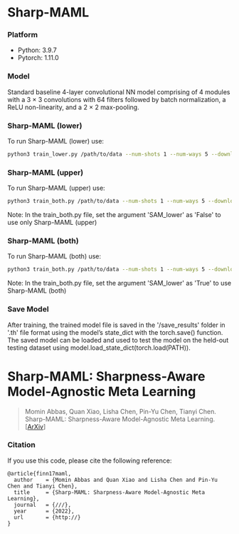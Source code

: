 # Sharp-MAML
### Platform
* Python: 3.9.7
* Pytorch: 1.11.0

### Model 
Standard baseline 4-layer convolutional NN model comprising of 4 modules with a 3 × 3 convolutions with 64 filters followed by batch normalization, a ReLU non-linearity, and a 2 × 2 max-pooling.

### Sharp-MAML (lower)
To run Sharp-MAML (lower) use:
```bash
python3 train_lower.py /path/to/data --num-shots 1 --num-ways 5 --download --use-cuda
```
### Sharp-MAML (upper)
To run Sharp-MAML (upper) use: 
```bash
python3 train_both.py /path/to/data --num-shots 1 --num-ways 5 --download --use-cuda
```
Note: In the train_both.py file, set the argument 'SAM_lower' as 'False' to use only Sharp-MAML (upper)

### Sharp-MAML (both)
To run Sharp-MAML (both) use: 
```bash
python3 train_both.py /path/to/data --num-shots 1 --num-ways 5 --download --use-cuda
```
Note: In the train_both.py file, set the argument 'SAM_lower' as 'True' to use Sharp-MAML (both)

### Save Model
After training, the trained model file is saved in the '/save_results' folder in '.th' file format using the model’s state_dict with the torch.save() function. The saved model can be loaded and used to test the model on the held-out testing dataset using model.load_state_dict(torch.load(PATH)).

# Sharp-MAML: Sharpness-Aware Model-Agnostic Meta Learning

> Momin Abbas, Quan Xiao, Lisha Chen, Pin-Yu Chen, Tianyi Chen. Sharp-MAML: Sharpness-Aware Model-Agnostic Meta Learning. [[ArXiv](https://)]

### Citation
If you use this code, please cite the following reference:
```
@article{finn17maml,
  author    = {Momin Abbas and Quan Xiao and Lisha Chen and Pin-Yu Chen and Tianyi Chen},
  title     = {Sharp-MAML: Sharpness-Aware Model-Agnostic Meta Learning},
  journal   = {///},
  year      = {2022},
  url       = {http://}
}
```
